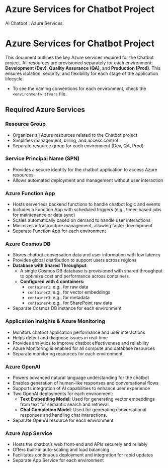 # Azure Services for Chatbot Project

AI Chatbot : Azure Services

# Azure Services for Chatbot Project

This document outlines the key Azure services required for the Chatbot project. All resources are provisioned separately for each environment: **Development (Dev)**, **Quality Assurance (QA)**, and **Production (Prod)**. This ensures isolation, security, and flexibility for each stage of the application lifecycle.
 
 - To see the naming conventions for each environment, check the `<environment>.tfvars` file. 

## Required Azure Services

### Resource Group
   - Organizes all Azure resources related to the Chatbot project
   - Simplifies management, billing, and access control
   - Separate resource group for each environment (Dev, QA, Prod)

### Service Principal Name (SPN)
  - Provides a secure identity for the chatbot application to access Azure resources
  - Allows automated deployment and management without user interaction

### Azure Function App
  - Hosts serverless backend functions to handle chatbot logic and events
  - Includes a Function App with scheduled triggers (e.g., timer-based jobs for maintenance or data sync)
  - Scales automatically based on demand to handle user interactions
  - Minimizes infrastructure management, allowing faster development
  - Separate Function App for each environment

### Azure Cosmos DB
  - Stores chatbot conversation data and user information with low latency
  - Provides global distribution to support users across regions
  - **Database with Shared Throughput**:
    - A single Cosmos DB database is provisioned with shared throughput to optimize cost and performance across containers.
    - **Configured with 4 containers:**
      - `container1`: e.g., for raw data
      - `container2`: e.g., for vector embeddings
      - `container3`: e.g., for metadata
      - `container4`: e.g., for SharePoint raw data
  - Separate Cosmos DB instance for each environment

### Application Insights & Azure Monitoring
  - Monitors chatbot application performance and user interactions
  - Helps detect and diagnose issues in real-time
  - Provides analytics to improve chatbot effectiveness and reliability
  - Azure Monitoring is enabled for all compute and database resources
  - Separate monitoring resources for each environment

### Azure OpenAI
  - Powers advanced natural language understanding for the chatbot
  - Enables generation of human-like responses and conversational flows
  - Supports integration of AI capabilities to enhance user experience
  - Two OpenAI deployments for each environment:
    - **Text Embedding Model**: Used for generating vector embeddings from text for semantic search and retrieval.
    - **Chat Completion Model**: Used for generating conversational responses and handling chat interactions.
  - Separate OpenAI resource for each environment

### Azure App Service
  - Hosts the chatbot’s web front-end and APIs securely and reliably
  - Offers built-in auto-scaling and load balancing
  - Facilitates continuous deployment and integration for rapid updates
  - Separate App Service for each environment
